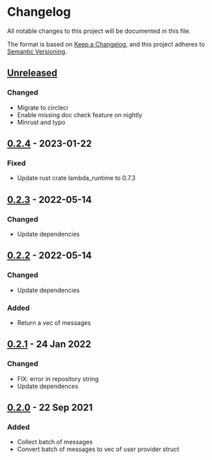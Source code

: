 # Changelog

All notable changes to this project will be documented in this file.

The format is based on [Keep a Changelog](https://keepachangelog.com/en/1.0.0/),
and this project adheres to [Semantic Versioning](https://semver.org/spec/v2.0.0.html).

## [Unreleased]

### Changed

- Migrate to circleci
- Enable missing doc check feature on nightly
- Minrust and typo

## [0.2.4] - 2023-01-22

### Fixed

- Update rust crate lambda_runtime to 0.7.3

## [0.2.3] - 2022-05-14

### Changed

- Update dependencies

## [0.2.2] - 2022-05-14

### Changed

- Update dependencies

### Added

- Return a vec of messages

## [0.2.1] - 24 Jan 2022

### Changed

- FIX: error in repository string
- Update dependences

## [0.2.0] - 22 Sep 2021

### Added

- Collect batch of messages
- Convert batch of messages to vec of user provider struct

[Unreleased]: https://github.com/jerusdp/lambda_sqs/compare/v0.2.4...HEAD
[0.2.4]: https://github.com/jerusdp/lambda_sqs/compare/v0.2.3...v0.2.4
[0.2.3]: https://github.com/jerusdp/lambda_sqs/compare/v0.2.2...v0.2.3
[0.2.2]: https://github.com/jerusdp/lambda_sqs/compare/v0.2.1...v0.2.2
[0.2.1]: https://github.com/jerusdp/lambda_sqs/compare/v0.2.0...v0.2.1
[0.2.0]: https://github.com/jerusdp/lambda_sqs/releases/tag/v0.2.0
